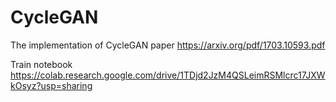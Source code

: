 # CycleGAN

The implementation of CycleGAN paper https://arxiv.org/pdf/1703.10593.pdf

Train notebook
https://colab.research.google.com/drive/1TDjd2JzM4QSLeimRSMlcrc17JXWkOsyz?usp=sharing
